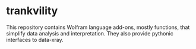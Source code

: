 # trankvility

This repository contains Wolfram language add-ons, mostly functions, that simplify data analysis and interpretation. They also provide pythonic interfaces to data-xray.
